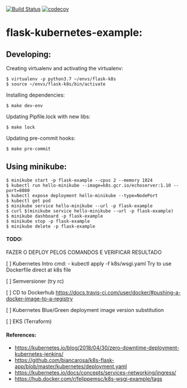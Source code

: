 [![Build Status](https://travis-ci.org/felippemsc/flask-kubernetes-example.svg?branch=master)](https://travis-ci.org/felippemsc/flask-kubernetes-example)
[![codecov](https://codecov.io/gh/felippemsc/flask-kubernetes-example/branch/master/graph/badge.svg)](https://codecov.io/gh/felippemsc/flask-kubernetes-example)

# flask-kubernetes-example:

## Developing:

Creating virtualenv and activating the virtualenv:

```
$ virtualenv -p python3.7 ~/envs/flask-k8s
$ source ~/envs/flask-k8s/bin/activate
```

Installing dependencies:

```
$ make dev-env
```

Updating Pipfile.lock with new libs:

```
$ make lock
```

Updating pre-commit hooks:

```
$ make pre-commit
```

## Using minikube:

```
$ minikube start -p flask-example --cpus 2 --memory 1024
$ kubectl run hello-minikube --image=k8s.gcr.io/echoserver:1.10 --port=8080
$ kubectl expose deployment hello-minikube --type=NodePort
$ kubectl get pod
$ minikube service hello-minikube --url -p flask-example
$ curl $(minikube service hello-minikube --url -p flask-example)
$ minikube dashboard -p flask-example
$ minikube stop -p flask-example
$ minikube delete -p flask-example
```

#### TODO:
FAZER O DEPLOY PELOS COMANDOS E VERIFICAR RESULTADO

[ ] Kubernetes Intro
cmd: - kubectl apply -f k8s/wsgi.yaml
Try to use Dockerfile direct at k8s file

[ ] Semversioner (try rc)

[ ] CD to Dockerhub
https://docs.travis-ci.com/user/docker/#pushing-a-docker-image-to-a-registry

[ ] Kubernetes Blue/Green deployment image version substitution

[ ] EKS (Terraform)

#### References:

* https://kubernetes.io/blog/2018/04/30/zero-downtime-deployment-kubernetes-jenkins/
* https://github.com/biancarosa/k8s-flask-app/blob/master/kubernetes/deployment.yaml
* https://kubernetes.io/docs/concepts/services-networking/ingress/
* https://hub.docker.com/r/felippemsc/k8s-wsgi-example/tags
